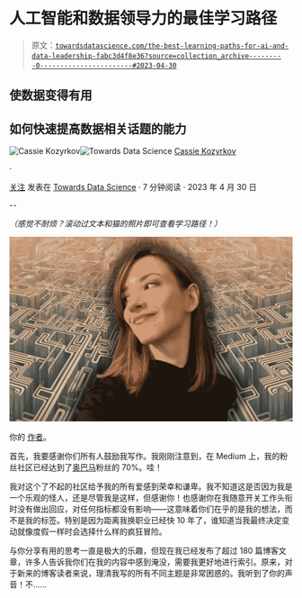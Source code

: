 # 人工智能和数据领导力的最佳学习路径

> 原文：[`towardsdatascience.com/the-best-learning-paths-for-ai-and-data-leadership-fabc3d4f8e36?source=collection_archive---------0-----------------------#2023-04-30`](https://towardsdatascience.com/the-best-learning-paths-for-ai-and-data-leadership-fabc3d4f8e36?source=collection_archive---------0-----------------------#2023-04-30)

## 使数据变得有用

## 如何快速提高数据相关话题的能力

[](https://kozyrkov.medium.com/?source=post_page-----fabc3d4f8e36--------------------------------)![Cassie Kozyrkov](https://kozyrkov.medium.com/?source=post_page-----fabc3d4f8e36--------------------------------)[](https://towardsdatascience.com/?source=post_page-----fabc3d4f8e36--------------------------------)![Towards Data Science](https://towardsdatascience.com/?source=post_page-----fabc3d4f8e36--------------------------------) [Cassie Kozyrkov](https://kozyrkov.medium.com/?source=post_page-----fabc3d4f8e36--------------------------------)

·

[关注](https://medium.com/m/signin?actionUrl=https%3A%2F%2Fmedium.com%2F_%2Fsubscribe%2Fuser%2F2fccb851bb5e&operation=register&redirect=https%3A%2F%2Ftowardsdatascience.com%2Fthe-best-learning-paths-for-ai-and-data-leadership-fabc3d4f8e36&user=Cassie+Kozyrkov&userId=2fccb851bb5e&source=post_page-2fccb851bb5e----fabc3d4f8e36---------------------post_header-----------) 发表在 [Towards Data Science](https://towardsdatascience.com/?source=post_page-----fabc3d4f8e36--------------------------------) · 7 分钟阅读 · 2023 年 4 月 30 日 [](https://medium.com/m/signin?actionUrl=https%3A%2F%2Fmedium.com%2F_%2Fvote%2Ftowards-data-science%2Ffabc3d4f8e36&operation=register&redirect=https%3A%2F%2Ftowardsdatascience.com%2Fthe-best-learning-paths-for-ai-and-data-leadership-fabc3d4f8e36&user=Cassie+Kozyrkov&userId=2fccb851bb5e&source=-----fabc3d4f8e36---------------------clap_footer-----------)

--

[](https://medium.com/m/signin?actionUrl=https%3A%2F%2Fmedium.com%2F_%2Fbookmark%2Fp%2Ffabc3d4f8e36&operation=register&redirect=https%3A%2F%2Ftowardsdatascience.com%2Fthe-best-learning-paths-for-ai-and-data-leadership-fabc3d4f8e36&source=-----fabc3d4f8e36---------------------bookmark_footer-----------)

*（感觉不耐烦？滚动过文本和猫的照片即可查看学习路径！）*

![](img/aa2a6f8308d7780adb257612fb7435f7.png)

你的 [作者](https://www.linkedin.com/)。

首先，我要感谢你们所有人鼓励我写作。我刚刚注意到，在 Medium 上，我的粉丝社区已经达到了[奥巴马](https://bit.ly/obamamedium)粉丝的 70%。哇！

我对这个了不起的社区给予我的所有爱感到荣幸和谦卑。我不知道这是否因为我是一个乐观的怪人，还是尽管我是这样，但感谢你！也感谢你在我随意开关工作头衔时没有做出回应，对任何指标都没有影响——这意味着你们在乎的是我的想法，而不是我的标签。特别是因为距离我换职业已经快 10 年了，谁知道当我最终决定变动就像度假一样时会选择什么样的疯狂冒险。

与你分享有用的思考一直是极大的乐趣，但现在我已经发布了超过 180 篇博客文章，许多人告诉我你们在我的内容中感到淹没，需要我更好地进行索引。原来，对于新来的博客读者来说，理清我写的所有不同主题是非常困惑的。我听到了你的声音！不……
